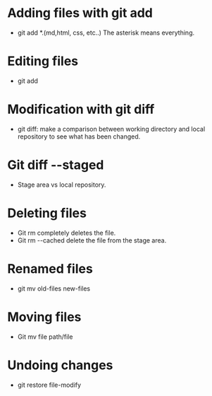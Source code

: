 # Adding files with git add
- git add *.(md,html, css, etc..)
The asterisk means everything.
# Editing files
- git add 
# Modification with git diff
- git diff: make a comparison between working directory and local repository to see what has been changed.
# Git diff --staged
- Stage area vs local repository.
# Deleting files
- Git rm completely deletes the file.
- Git rm --cached delete the file from the stage area.
# Renamed files
- git mv old-files new-files
# Moving files 
- Git mv file path/file
# Undoing changes
- git restore file-modify
